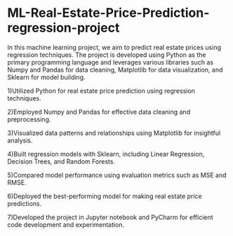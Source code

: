 # ML-Real-Estate-Price-Prediction-regression-project

In this machine learning project, we aim to predict real estate prices using regression techniques. The project is developed using Python as the primary programming language and leverages various libraries such as Numpy and Pandas for data cleaning, Matplotlib for data visualization, and Sklearn for model building.


1)Utilized Python for real estate price prediction using regression techniques.


2)Employed Numpy and Pandas for effective data cleaning and preprocessing.


3)Visualized data patterns and relationships using Matplotlib for insightful analysis.


4)Built regression models with Sklearn, including Linear Regression, Decision Trees, and Random Forests.


5)Compared model performance using evaluation metrics such as MSE and RMSE.


6)Deployed the best-performing model for making real estate price predictions.


7)Developed the project in Jupyter notebook and PyCharm for efficient code development and experimentation.
